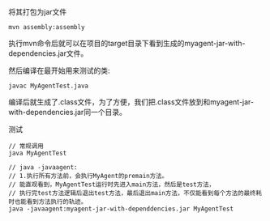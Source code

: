 
将其打包为jar文件

```
mvn assembly:assembly
```

执行mvn命令后就可以在项目的target目录下看到生成的myagent-jar-with-dependencies.jar文件。

然后编译在最开始用来测试的类:
```
javac MyAgentTest.java
```

编译后就生成了.class文件，为了方便，我们把.class文件放到和myagent-jar-with-dependencies.jar同一个目录。

测试
```
// 常规调用
java MyAgentTest

// java -javaagent: 
// 1.执行所有方法前，会执行MyAgent的premain方法。
// 能直观看到，MyAgentTest运行时先进入main方法，然后是test方法，
// 执行完test方法逻辑后退出test方法，最后退出main方法，不仅能看到每个方法的最终耗时也能看到方法执行的轨迹。
java -javaagent:myagent-jar-with-dependdencies.jar MyAgentTest